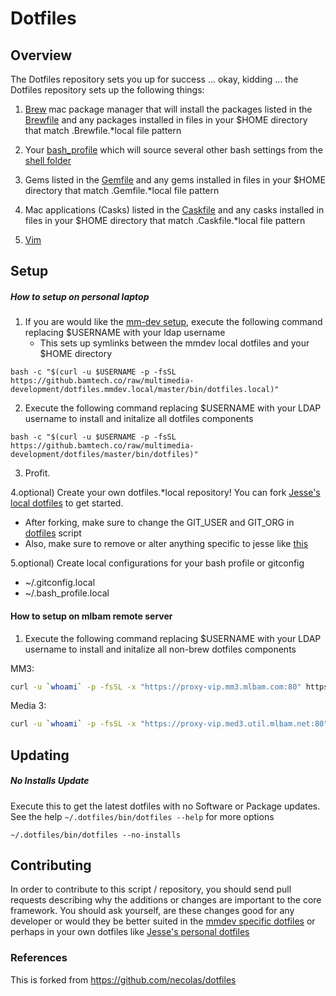 Dotfiles
========

## Overview

The Dotfiles repository sets you up for success ... okay, kidding ... the Dotfiles repository sets up the following things:

1. [Brew](http://brew.sh/) mac package manager that will install the packages listed in the [Brewfile](https://github.bamtech.co/multimedia-development/dotfiles/blob/master/packages/Brewfile) and any packages installed in files in your $HOME directory that match .Brewfile.*local file pattern

2. Your [bash_profile](https://github.bamtech.co/multimedia-development/dotfiles/blob/master/shell/bash_profile) which will source several other bash settings from the [shell folder](https://github.bamtech.co/multimedia-development/dotfiles/blob/master/shell)

3. Gems listed in the [Gemfile](https://github.bamtech.co/multimedia-development/dotfiles/blob/master/packages/Gemfile) and any gems installed in files in your $HOME directory that match .Gemfile.*local file pattern

4. Mac applications (Casks) listed in the [Caskfile](https://github.bamtech.co/multimedia-development/dotfiles/blob/master/applications/Caskfile) and any casks installed in files in your $HOME directory that match .Caskfile.*local file pattern

5. [Vim](https://github.bamtech.co/multimedia-development/dotfiles/tree/master/vim)

## Setup

##### How to setup on personal laptop

1) If you are would like the [mm-dev setup](https://github.bamtech.co/multimedia-development/dotfiles.mmdev.local), execute the following command replacing $USERNAME with your ldap username
      * This sets up symlinks between the mmdev local dotfiles and your $HOME directory
    
    
```
bash -c "$(curl -u $USERNAME -p -fsSL https://github.bamtech.co/raw/multimedia-development/dotfiles.mmdev.local/master/bin/dotfiles.local)"
```

2) Execute the following command replacing $USERNAME with your LDAP username to install and initalize all dotfiles components

```
bash -c "$(curl -u $USERNAME -p -fsSL https://github.bamtech.co/raw/multimedia-development/dotfiles/master/bin/dotfiles)"
```

3) Profit.

4.optional) Create your own dotfiles.*local repository! You can fork [Jesse's local dotfiles](https://github.bamtech.co/jfriedla/dotfiles.local) to get started.
* After forking, make sure to change the GIT_USER and GIT_ORG in [dotfiles](https://github.bamtech.co/jfriedla/dotfiles.local/blob/master/bin/dotfiles.local) script
* Also, make sure to remove or alter anything specific to jesse like [this](https://github.bamtech.co/jfriedla/dotfiles.local/blob/master/gitconfig.local)

5.optional) Create local configurations for your bash profile or gitconfig
* ~/.gitconfig.local
* ~/.bash_profile.local

#### How to setup on mlbam remote server

1) Execute the following command replacing $USERNAME with your LDAP username to install and initalize all non-brew dotfiles components

MM3:
```bash
curl -u `whoami` -p -fsSL -x "https://proxy-vip.mm3.mlbam.com:80" https://github.bamtech.co/raw/multimedia-development/dotfiles/master/bin/dotfiles -o /tmp/dotfiles && /tmp/dotfiles
```
Media 3:
```bash
curl -u `whoami` -p -fsSL -x "https://proxy-vip.med3.util.mlbam.net:80" https://github.bamtech.co/raw/multimedia-development/dotfiles/master/bin/dotfiles -o /tmp/dotfiles && /tmp/dotfiles --no-brew
```

## Updating

##### No Installs Update

Execute this to get the latest dotfiles with no Software or Package updates. See the help `~/.dotfiles/bin/dotfiles --help` for more options
```
~/.dotfiles/bin/dotfiles --no-installs
```

## Contributing

In order to contribute to this script / repository, you should send pull requests describing why the additions or changes are important to the core framework. You should ask yourself, are these changes good for any developer or would they be better suited in the [mmdev specific dotfiles](https://github.bamtech.co/multimedia-development/dotfiles.mmdev.local) or perhaps in your own dotfiles like [Jesse's personal dotfiles](https://github.bamtech.co/jfriedla/dotfiles.local)

### References

This is forked from https://github.com/necolas/dotfiles
